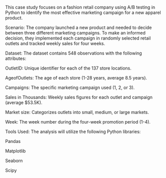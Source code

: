 This case study focuses on a fashion retail company using A/B testing in Python to identify the most effective marketing campaign for a new apparel product.

Scenario:
The company launched a new product and needed to decide between three different marketing campaigns. To make an informed decision, they implemented each campaign in randomly selected retail outlets and tracked weekly sales for four weeks.

Dataset:
The dataset contains 548 observations with the following attributes:

OutletID: Unique identifier for each of the 137 store locations.

AgeofOutlets: The age of each store (1-28 years, average 8.5 years).

Campaigns: The specific marketing campaign used (1, 2, or 3).

Sales in Thousands: Weekly sales figures for each outlet and campaign (average $53.5K).

Market size: Categorizes outlets into small, medium, or large markets.

Week: The week number during the four-week promotion period (1-4).

Tools Used:
The analysis will utilize the following Python libraries:

Pandas

Matplotlib

Seaborn

Scipy
